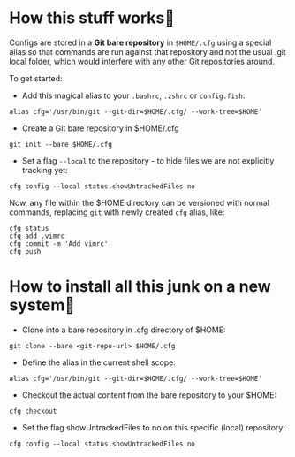 # How this stuff works🤨

Configs are stored in a **Git bare repository**
in `$HOME/.cfg` using a special alias so that commands are run against that repository and not the usual .git local folder, which would interfere with any other Git repositories around.

To get started:

- Add this magical alias to your `.bashrc`, `.zshrc` or `config.fish`:
```
alias cfg='/usr/bin/git --git-dir=$HOME/.cfg/ --work-tree=$HOME'
```
- Create a Git bare repository in $HOME/.cfg
```
git init --bare $HOME/.cfg
```

- Set a flag `--local` to the repository - to hide files we are not explicitly tracking yet:
```
cfg config --local status.showUntrackedFiles no
```

Now, any file within the $HOME directory can be versioned with normal commands, replacing `git` with newly created `cfg` alias, like:
```
cfg status
cfg add .vimrc
cfg commit -m 'Add vimrc'
cfg push
```

# How to install all this junk on a new system🔌

- Clone into a bare repository in .cfg directory of $HOME:
```
git clone --bare <git-repo-url> $HOME/.cfg
```

- Define the alias in the current shell scope:
```
alias cfg='/usr/bin/git --git-dir=$HOME/.cfg/ --work-tree=$HOME'
```

- Checkout the actual content from the bare repository to your $HOME:
```
cfg checkout
```

- Set the flag showUntrackedFiles to no on this specific (local) repository:
```
cfg config --local status.showUntrackedFiles no
```